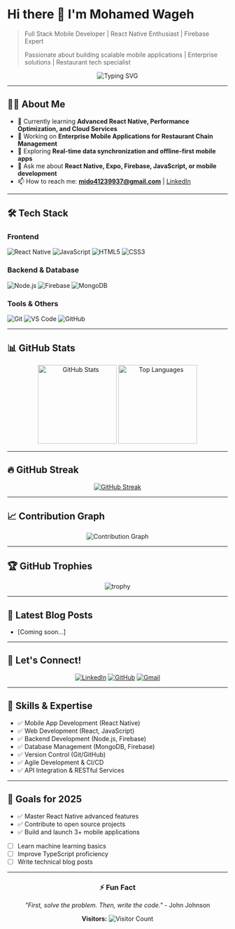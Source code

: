 # Hi there 👋 I'm Mohamed Wageh

> Full Stack Mobile Developer | React Native Enthusiast | Firebase Expert
>
> Passionate about building scalable mobile applications | Enterprise solutions | Restaurant tech specialist

<div align="center">
  
  ![Typing SVG](https://readme-typing-svg.herokuapp.com?font=Fira+Code&size=30&duration=3500&pause=1000&color=36BCF7FF&center=true&width=600&lines=Welcome+to+my+profile!;Mobile+Developer;React+Native+Enthusiast;Problem+Solver)
  
</div>

---

## 👨‍💻 About Me

- 🌱 Currently learning **Advanced React Native, Performance Optimization, and Cloud Services**
- 💼 Working on **Enterprise Mobile Applications for Restaurant Chain Management**
- 🔭 Exploring **Real-time data synchronization and offline-first mobile apps**
- 💬 Ask me about **React Native, Expo, Firebase, JavaScript, or mobile development**
- 📫 How to reach me: **mido41239937@gmail.com** | [LinkedIn](https://www.linkedin.com/in/mohamed-wageh-ibrahim-ba1920210/)

---

## 🛠️ Tech Stack

### Frontend

![React Native](https://img.shields.io/badge/React_Native-61DAFB?style=for-the-badge&logo=react&logoColor=black)
![JavaScript](https://img.shields.io/badge/JavaScript-F7DF1E?style=for-the-badge&logo=javascript&logoColor=black)
![HTML5](https://img.shields.io/badge/HTML5-E34F26?style=for-the-badge&logo=html5&logoColor=white)
![CSS3](https://img.shields.io/badge/CSS3-1572B6?style=for-the-badge&logo=css3&logoColor=white)

### Backend & Database

![Node.js](https://img.shields.io/badge/Node.js-339933?style=for-the-badge&logo=node.js&logoColor=white)
![Firebase](https://img.shields.io/badge/Firebase-FFCA28?style=for-the-badge&logo=firebase&logoColor=black)
![MongoDB](https://img.shields.io/badge/MongoDB-47A248?style=for-the-badge&logo=mongodb&logoColor=white)

### Tools & Others

![Git](https://img.shields.io/badge/Git-F05032?style=for-the-badge&logo=git&logoColor=white)
![VS Code](https://img.shields.io/badge/VS_Code-007ACC?style=for-the-badge&logo=visual-studio-code&logoColor=white)
![GitHub](https://img.shields.io/badge/GitHub-181717?style=for-the-badge&logo=github&logoColor=white)

---

## 📊 GitHub Stats

<div align="center">
  
  <img height="180em" src="https://github-readme-stats.vercel.app/api?username=mohamed-wageh&theme=tokyonight&show_icons=true&count_private=true&include_all_commits=true" alt="GitHub Stats" />
  
  <img height="180em" src="https://github-readme-stats.vercel.app/api/top-langs/?username=mohamed-wageh&layout=compact&theme=tokyonight" alt="Top Languages" />
  
</div>

---

## 🔥 GitHub Streak

<div align="center">
  
  [![GitHub Streak](https://github-readme-streak-stats.herokuapp.com/?user=mohamed-wageh&theme=tokyonight)](https://git.io/streak-stats)
  
</div>

---

## 📈 Contribution Graph

<div align="center">
  
  ![Contribution Graph](https://github-readme-activity-graph.vercel.app/graph?username=mohamed-wageh&theme=tokyo-night)
  
</div>

---

## 🏆 GitHub Trophies

<div align="center">
  
  ![trophy](https://github-profile-trophy.vercel.app/?username=mohamed-wageh&theme=tokyonight&no-frame=true&no-bg=true)
  
</div>

---

## 📝 Latest Blog Posts

<!-- BLOG-POST-LIST:START -->

- [Coming soon...]
<!-- BLOG-POST-LIST:END -->

---

## 🤝 Let's Connect!

<div align="center">
  
  [![LinkedIn](https://img.shields.io/badge/LinkedIn-0077B5?style=for-the-badge&logo=linkedin&logoColor=white)](https://www.linkedin.com/in/mohamed-wageh-ibrahim-ba1920210/)
  [![GitHub](https://img.shields.io/badge/GitHub-181717?style=for-the-badge&logo=github&logoColor=white)](https://github.com/mohamed-wageh)
  [![Gmail](https://img.shields.io/badge/Gmail-D14836?style=for-the-badge&logo=gmail&logoColor=white)](mailto:mido41239937@gmail.com)
  
</div>

---

## 💼 Skills & Expertise

- ✅ Mobile App Development (React Native)
- ✅ Web Development (React, JavaScript)
- ✅ Backend Development (Node.js, Firebase)
- ✅ Database Management (MongoDB, Firebase)
- ✅ Version Control (Git/GitHub)
- ✅ Agile Development & CI/CD
- ✅ API Integration & RESTful Services

---

## 🎯 Goals for 2025

- ✅ Master React Native advanced features
- ✅ Contribute to open source projects
- ✅ Build and launch 3+ mobile applications
- [ ] Learn machine learning basics
- [ ] Improve TypeScript proficiency
- [ ] Write technical blog posts

---

<div align="center">
  
  ### ⚡ Fun Fact
  *"First, solve the problem. Then, write the code."* - John Johnson
  
  **Visitors:** ![Visitor Count](https://profile-counter.glitch.me/mohamed-wageh/count.svg)
  
</div>
